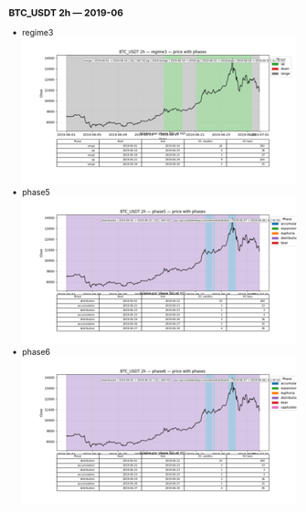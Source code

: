 ### BTC_USDT 2h — 2019-06

- regime3
![BTC_USDT_2h_regime3_2019-06_phase_price.png](outputs/fourier/phase_monthly/BTC_USDT/2h/2019/2019-06/BTC_USDT_2h_regime3_2019-06_phase_price.png)
- phase5
![BTC_USDT_2h_phase5_2019-06_phase_price.png](outputs/fourier/phase_monthly/BTC_USDT/2h/2019/2019-06/BTC_USDT_2h_phase5_2019-06_phase_price.png)
- phase6
![BTC_USDT_2h_phase6_2019-06_phase_price.png](outputs/fourier/phase_monthly/BTC_USDT/2h/2019/2019-06/BTC_USDT_2h_phase6_2019-06_phase_price.png)